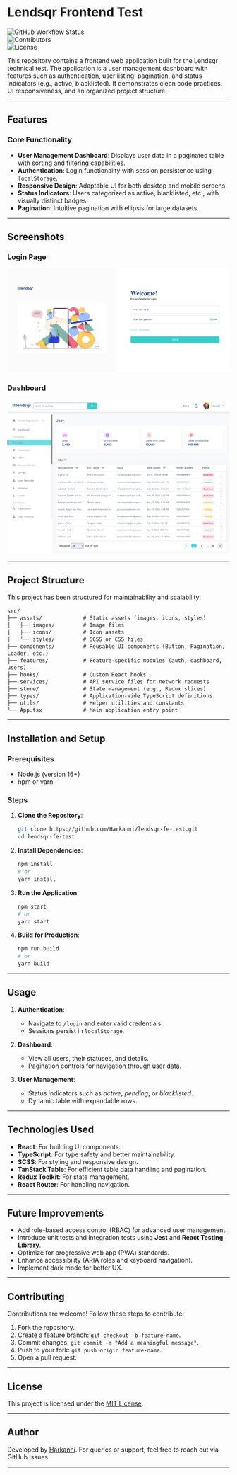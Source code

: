 # Lendsqr Frontend Test  

![GitHub Workflow Status](https://img.shields.io/github/actions/workflow/status/Harkanni/lendsqr-fe-test/ci.yml?style=flat-square)  
![Contributors](https://img.shields.io/github/contributors/Harkanni/lendsqr-fe-test?style=flat-square)  
![License](https://img.shields.io/github/license/Harkanni/lendsqr-fe-test?style=flat-square)  

This repository contains a frontend web application built for the Lendsqr technical test. The application is a user management dashboard with features such as authentication, user listing, pagination, and status indicators (e.g., active, blacklisted). It demonstrates clean code practices, UI responsiveness, and an organized project structure.  

---

## Features  

### Core Functionality  
- **User Management Dashboard**: Displays user data in a paginated table with sorting and filtering capabilities.  
- **Authentication**: Login functionality with session persistence using `localStorage`.  
- **Responsive Design**: Adaptable UI for both desktop and mobile screens.  
- **Status Indicators**: Users categorized as active, blacklisted, etc., with visually distinct badges.  
- **Pagination**: Intuitive pagination with ellipsis for large datasets.  

---

## Screenshots  

### Login Page  
![Login Page Screenshot](./screenshots/login.png)  

### Dashboard  
![Dashboard Screenshot](./screenshots/dashboard.png)  

---

## Project Structure  

This project has been structured for maintainability and scalability:  

```plaintext  
src/  
├── assets/             # Static assets (images, icons, styles)  
│   ├── images/         # Image files  
│   ├── icons/          # Icon assets  
│   └── styles/         # SCSS or CSS files  
├── components/         # Reusable UI components (Button, Pagination, Loader, etc.)  
├── features/           # Feature-specific modules (auth, dashboard, users)  
├── hooks/              # Custom React hooks  
├── services/           # API service files for network requests  
├── store/              # State management (e.g., Redux slices)  
├── types/              # Application-wide TypeScript definitions  
├── utils/              # Helper utilities and constants  
└── App.tsx             # Main application entry point  
```  

---

## Installation and Setup  

### Prerequisites  
- Node.js (version 16+)  
- npm or yarn  

### Steps  
1. **Clone the Repository**:  
   ```bash  
   git clone https://github.com/Harkanni/lendsqr-fe-test.git  
   cd lendsqr-fe-test  
   ```  

2. **Install Dependencies**:  
   ```bash  
   npm install  
   # or  
   yarn install  
   ```  

3. **Run the Application**:  
   ```bash  
   npm start  
   # or  
   yarn start  
   ```  

4. **Build for Production**:  
   ```bash  
   npm run build  
   # or  
   yarn build  
   ```  

---

## Usage  

1. **Authentication**:  
   - Navigate to `/login` and enter valid credentials.  
   - Sessions persist in `localStorage`.  

2. **Dashboard**:  
   - View all users, their statuses, and details.  
   - Pagination controls for navigation through user data.  

3. **User Management**:  
   - Status indicators such as *active*, *pending*, or *blacklisted*.  
   - Dynamic table with expandable rows.  

---

## Technologies Used  

- **React**: For building UI components.  
- **TypeScript**: For type safety and better maintainability.  
- **SCSS**: For styling and responsive design.  
- **TanStack Table**: For efficient table data handling and pagination.  
- **Redux Toolkit**: For state management.  
- **React Router**: For handling navigation.  

---

## Future Improvements  

- Add role-based access control (RBAC) for advanced user management.  
- Introduce unit tests and integration tests using **Jest** and **React Testing Library**.  
- Optimize for progressive web app (PWA) standards.  
- Enhance accessibility (ARIA roles and keyboard navigation).  
- Implement dark mode for better UX.  

---

## Contributing  

Contributions are welcome! Follow these steps to contribute:  
1. Fork the repository.  
2. Create a feature branch: `git checkout -b feature-name`.  
3. Commit changes: `git commit -m "Add a meaningful message"`.  
4. Push to your fork: `git push origin feature-name`.  
5. Open a pull request.  

---

## License  

This project is licensed under the [MIT License](LICENSE).  

---

## Author  

Developed by [Harkanni](https://github.com/Harkanni). For queries or support, feel free to reach out via GitHub Issues.  

---

